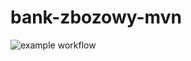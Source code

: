 # bank-zbozowy-mvn

![example workflow](https://github.com/RDixit11/bank-zbozowy-mvn/actions/workflows/ci.yml/badge.svg)
